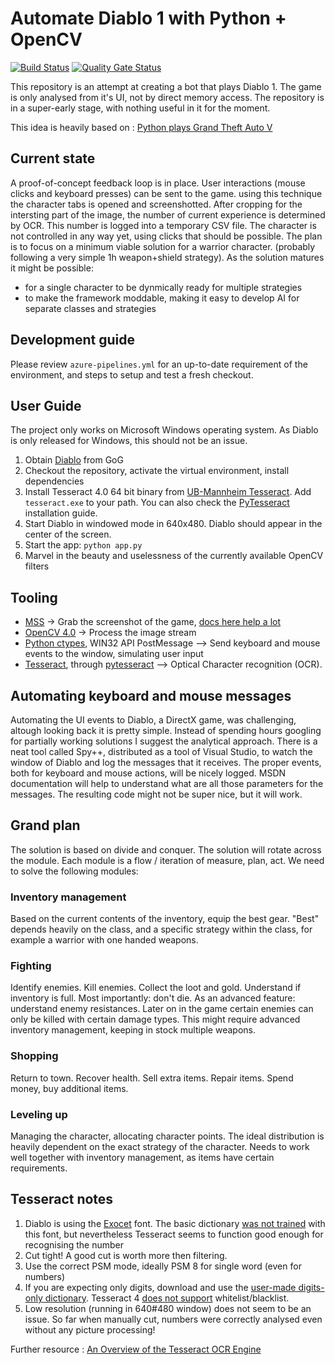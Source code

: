 # Automate Diablo 1 with Python + OpenCV

[![Build Status](https://dev.azure.com/hosszub/evil_snek/_apis/build/status/hosszubalazs.evil_snek?branchName=master)](https://dev.azure.com/hosszub/evil_snek/_build/latest?definitionId=1&branchName=master)
[![Quality Gate Status](https://sonarcloud.io/api/project_badges/measure?project=hosszubalazs_evil_snek&metric=alert_status)](https://sonarcloud.io/dashboard?id=hosszubalazs_evil_snek)

This repository is an attempt at creating a bot that plays Diablo 1. The game is only analysed from it's UI, not by direct memory access. The repository is in a super-early stage, with nothing useful in it for the moment.

This idea is heavily based on : [Python plays Grand Theft Auto V](https://www.youtube.com/watch?v=ks4MPfMq8aQ)

## Current state

A proof-of-concept feedback loop is in place. User interactions (mouse clicks and keyboard presses) can be sent to the game. using this technique the character tabs is opened and screenshotted. After cropping for the intersting part of the image, the number of current experience is determined by OCR. This number is logged into a temporary CSV file. The character is not controlled in any way yet, using clicks that should be possible.
The plan is to focus on a minimum viable solution for a warrior character. (probably following a very simple 1h weapon+shield strategy). As the solution matures it might be possible:

- for a single character to be dynmically ready for multiple strategies
- to make the framework moddable, making it easy to develop AI for separate classes and strategies

## Development guide

Please review `azure-pipelines.yml` for an up-to-date requirement of the environment, and steps to setup and test a fresh checkout.

## User Guide

The project only works on Microsoft Windows operating system. As Diablo is only released for Windows, this should not be an issue.

1. Obtain [Diablo](https://www.gog.com/game/diablo) from GoG
2. Checkout the repository, activate the virtual environment, install dependencies
3. Install Tesseract 4.0 64 bit binary from [UB-Mannheim Tesseract](https://github.com/UB-Mannheim/tesseract/wiki). Add `tesseract.exe` to your path. You can also check the [PyTesseract](https://pypi.org/project/pytesseract/) installation guide.
4. Start Diablo in windowed mode in 640x480. Diablo should appear in the center of the screen.
5. Start the app: `python app.py`
6. Marvel in the beauty and uselessness of the currently available OpenCV filters

## Tooling

- [MSS](https://pypi.org/project/mss/) -> Grab the screenshot of the game, [docs here help a lot](https://python-mss.readthedocs.io/examples.html#opencv-numpy)
- [OpenCV 4.0](https://pypi.org/project/opencv-python/) -> Process the image stream
- [Python ctypes](https://www.google.com/search?client=firefox-b-d&q=pzthon+ctzpes), WIN32 API PostMessage --> Send keyboard and mouse events to the window, simulating user input
- [Tesseract](https://github.com/tesseract-ocr/tesseract), through [pytesseract](https://pypi.org/project/pytesseract/) --> Optical Character recognition (OCR).
  
## Automating keyboard and mouse messages

Automating the UI events to Diablo, a DirectX game, was challenging, altough looking back it is pretty simple. Instead of spending hours googling for partially working solutions I suggest the analytical approach. There is a neat tool called Spy++, distributed as a tool of Visual Studio, to watch the window of Diablo and log the messages that it receives. The proper events, both for keyboard and mouse actions, will be nicely logged. MSDN documentation will help to understand what are all those parameters for the messages. The resulting code might not be super nice, but it will work.

## Grand plan

The solution is based on divide and conquer. The solution will rotate across the module. Each module is a flow / iteration of measure, plan, act. We need to solve the following modules:

### Inventory management

Based on the current contents of the inventory, equip the best gear. "Best" depends heavily on the class, and a specific strategy within the class, for example a warrior with one handed weapons.

### Fighting

Identify enemies. Kill enemies. Collect the loot and gold. Understand if inventory is full. Most importantly: don't die.
As an advanced feature: understand enemy resistances. Later on in the game certain enemies can only be killed with certain damage types. This might require advanced inventory management, keeping in stock multiple weapons.

### Shopping

Return to town. Recover health. Sell extra items. Repair items. Spend money, buy additional items.

### Leveling up

Managing the character, allocating character points. The ideal distribution is heavily dependent on the exact strategy of the character. Needs to work well together with inventory management, as items have certain requirements.

## Tesseract notes

1. Diablo is using the [Exocet](https://fonts.adobe.com/fonts/exocet) font. The basic dictionary [was not trained](https://github.com/tesseract-ocr/tesseract/blob/master/src/training/language-specific.sh) with this font, but nevertheless Tesseract seems to function good enough for recognising the number
2. Cut tight! A good cut is worth more then filtering.
3. Use the correct PSM mode, ideally PSM 8 for single word (even for numbers)
4. If you are expecting only digits, download and use the [user-made digits-only dictionary](https://github.com/Shreeshrii/tessdata_shreetest). Tesseract 4 [does not support](https://github.com/tesseract-ocr/tesseract/issues/751) whitelist/blacklist.
5. Low resolution (running in 640#480 window) does not seem to be an issue. So far when manually cut, numbers were correctly analysed even without any picture processing!

Further resource : [An Overview of the Tesseract OCR Engine](http://static.googleusercontent.com/media/research.google.com/en//pubs/archive/33418.pdf)
